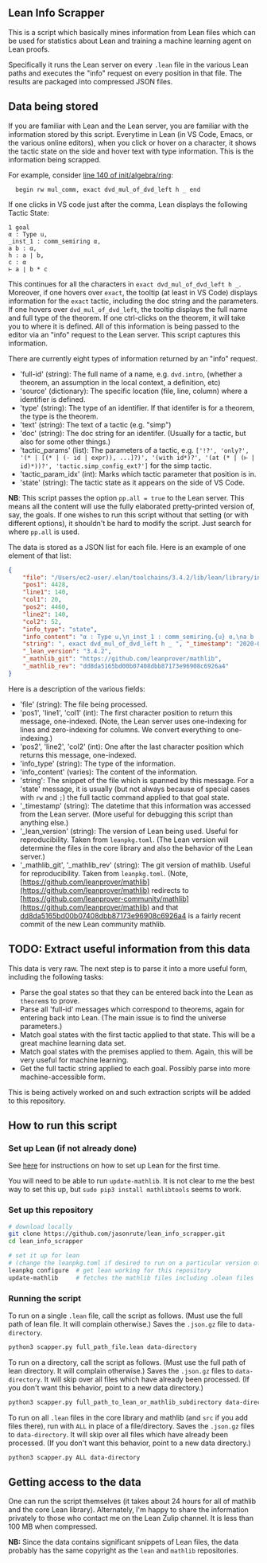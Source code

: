 ## Lean Info Scrapper

This is a script which basically mines information from Lean files which can be used for statistics about Lean and training a machine learning agent on Lean proofs.

Specifically it runs the Lean server on every `.lean` file in the various Lean paths and executes the "info" request on every position in that file.  The results are packaged into compressed JSON files.

## Data being stored
If you are familiar with Lean and the Lean server, you are familiar with the information stored by this script.  Everytime in Lean (in VS Code, Emacs, or the various online editors), when you click or hover on a character, it shows the tactic state on the side and hover text with type information.  This is the information being scrapped.  

For example, consider [line 140 of init/algebra/ring](https://github.com/leanprover/lean/blob/ceacfa7445953cbc8860ddabc55407430a9ca5c3/library/init/algebra/ring.lean#L140):
```lean
  begin rw mul_comm, exact dvd_mul_of_dvd_left h _ end
```
If one clicks in VS code just after the comma, Lean displays the following Tactic State:
```lean
1 goal
α : Type u,
_inst_1 : comm_semiring α,
a b : α,
h : a ∣ b,
c : α
⊢ a ∣ b * c
```
This continues for all the characters in `exact dvd_mul_of_dvd_left h _`.  Moreover, if one hovers over `exact`, the tooltip (at least in VS Code) displays information for the `exact` tactic, including the doc string and the parameters.  If one hovers over `dvd_mul_of_dvd_left`, the tooltip displays the full name and full type of the theorem.  If one ctrl-clicks on the theorem, it will take you to where it is defined.  All of this information is being passed to the editor via an "info" request to the Lean server.  This script captures this information.

There are currently eight types of information returned by an "info" request.
* 'full-id' (string): The full name of a name, e.g. `dvd.intro`, (whether a theorem, an assumption in the local context, a definition, etc)
* 'source' (dictionary): The specific location (file, line, column) where a identifier is defined.
* 'type' (string): The type of an identifier.  If that identifer is for a theorem, the type is the theorem.
* 'text' (string): The text of a tactic (e.g. "simp")
* 'doc' (string): The doc string for an identifer.  (Usually for a tactic, but also for some other things.)
* 'tactic_params' (list): The parameters of a tactic, e.g. `['!?', 'only?', '(* | [(* | (- id | expr)), ...]?)', '(with id*)?', '(at (* | (⊢ | id)*))?', 'tactic.simp_config_ext?']` for the simp tactic.
* 'tactic_param_idx' (int): Marks which tactic parameter that position is in.
* 'state' (string): The tactic state as it appears on the side of VS Code.

**NB**: This script passes the option `pp.all = true` to the Lean server.  This means all the content will use the fully elaborated pretty-printed version of, say, the goals.  If one wishes to run this script without that setting (or with different options), it shouldn't be hard to modify the script. Just search for where `pp.all` is used.

The data is stored as a JSON list for each file.  Here is an example of one element of that list:
```json
{
    "file": "/Users/ec2-user/.elan/toolchains/3.4.2/lib/lean/library/init/algebra/ring.lean", 
    "pos1": 4428, 
    "line1": 140, 
    "col1": 20,
    "pos2": 4460, 
    "line2": 140, 
    "col2": 52,  
    "info_type": "state", 
    "info_content": "α : Type u,\n_inst_1 : comm_semiring.{u} α,\na b : α,\nh : @has_dvd.dvd.{u} α (@comm_semiring_has_dvd.{u} α _inst_1) a b,\nc : α\n⊢ @has_dvd.dvd.{u} α (@comm_semiring_has_dvd.{u} α _inst_1) a\n    (@has_mul.mul.{u} α\n       (@semigroup.to_has_mul.{u} α\n          (@comm_semigroup.to_semigroup.{u} α\n             (@comm_monoid.to_comm_semigroup.{u} α (@comm_semiring.to_comm_monoid.{u} α _inst_1))))\n       b\n       c)", 
    "string": ", exact dvd_mul_of_dvd_left h _ ", "_timestamp": "2020-02-22T00:38:09.450564", 
    "_lean_version": "3.4.2", 
    "_mathlib_git": "https://github.com/leanprover/mathlib", 
    "_mathlib_rev": "dd8da5165bd00b07408dbb87173e96908c6926a4"
}
```
Here is a description of the various fields:
* 'file' (string): The file being processed.
* 'pos1', 'line1', 'col1' (int): The first character position to return this message, one-indexed.  (Note, the Lean server uses one-indexing for lines and zero-indexing for columns.  We convert everything to one-indexing.)
* 'pos2', 'line2', 'col2' (int): One after the last character position which returns this message, one-indexed.
* 'info_type' (string): The type of the information.
* 'info_content' (varies): The content of the information.
* 'string': The snippet of the file which is spanned by this message.  For a 'state' message, it is usually (but not always because of special cases with `rw` and `;`) the full tactic command applied to that goal state.
* '_timestamp' (string): The datetime that this information was accessed from the Lean server.  (More useful for debugging this script than anything else.)
* '_lean_version' (string): The version of Lean being used.  Useful for reproducibility.  Taken from `leanpkg.toml`.  (The Lean version will determine the files in the core library and also the behavior of the Lean server.)
* '_mathlib_git', '_mathlib_rev' (string): The git version of mathlib.  Useful for reproducibility.  Taken from `leanpkg.toml`.  (Note, [https://github.com/leanprover/mathlib](https://github.com/leanprover/mathlib) redirects to [https://github.com/leanprover-community/mathlib](https://github.com/leanprover/mathlib) and that [dd8da5165bd00b07408dbb87173e96908c6926a4](https://github.com/leanprover-community/mathlib/tree/dd8da51
) is a fairly recent commit of the new Lean community mathlib.

## TODO: Extract useful information from this data
This data is very raw.  The next step is to parse it into a more useful form, including the following tasks:
* Parse the goal states so that they can be entered back into the Lean as `theorem`s to prove.
* Parse all 'full-id' messages which correspond to theorems, again for entering back into Lean.  (The main issue is to find the universe parameters.)
* Match goal states with the first tactic applied to that state.  This will be a great machine learning data set.
* Match goal states with the premises applied to them.  Again, this will be very useful for machine learning.
* Get the full tactic string applied to each goal.  Possibly parse into more machine-accessible form.

This is being actively worked on and such extraction scripts will be added to this repository.

## How to run this script

### Set up Lean (if not already done)
See [here](https://github.com/leanprover-community/mathlib/tree/master#installation) for instructions on how to set up Lean for the first time.

You will need to be able to run `update-mathlib`.  It is not clear to me the best way to set this up, but `sudo pip3 install mathlibtools` seems to work.

### Set up this repository
```bash
# download locally
git clone https://github.com/jasonrute/lean_info_scrapper.git
cd lean_info_scrapper

# set it up for lean 
# (change the leanpkg.toml if desired to run on a particular version of lean or mathlib)
leanpkg configure  # get lean working for this repository
update-mathlib     # fetches the mathlib files including .olean files
```

### Running the script
To run on a single `.lean` file, call the script as follows.  (Must use the full path of lean file.  It will complain otherwise.)  Saves the `.json.gz` file to `data-directory`.
```bash
python3 scapper.py full_path_file.lean data-directory
```

To run on a directory, call the script as follows.  (Must use the full path of lean directory.  It will complain otherwise.)  Saves the `.json.gz` files to `data-directory`.  It will skip over all files which have already been processed.  (If you don't want this behavior, point to a new data directory.)
```bash
python3 scapper.py full_path_to_lean_or_mathlib_subdirectory data-directory
```

To run on all `.lean` files in the core library and mathlib (and `src` if you add files there), run with `ALL` in place of a file/directory.  Saves the `.json.gz` files to `data-directory`.  It will skip over all files which have already been processed.  (If you don't want this behavior, point to a new data directory.)
```bash
python3 scapper.py ALL data-directory
```

## Getting access to the data
One can run the script themselves (it takes about 24 hours for all of mathlib and the core Lean library).  Alternately, I'm happy to share the information privately to those who contact me on the Lean Zulip channel.  It is less than 100 MB when compressed.

**NB:** Since the data contains significant snippets of Lean files, the data probably has the same copyright as the `lean` and `mathlib` repositories.
